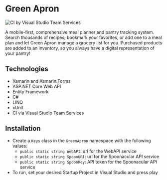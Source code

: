 # Green Apron
![CI by Visual Studio Team Services](https://greenapron.visualstudio.com/_apis/public/build/definitions/8e466ee9-b105-4ab9-947d-57aaa6437761/1/badge)

A mobile-first, comprehensive meal planner and pantry tracking system. Search thousands of recipes; bookmark your favorites, or add one to a meal plan and let Green Apron manage a grocery list for you. Purchased products are added to an inventory, so you always have a digital representation of your pantry!

## Technologies
* Xamarin and Xamarin.Forms
* ASP.NET Core Web API
* Entity Framework
* C#
* LINQ
* xUnit
* CI via Visual Studio Team Services

## Installation
* Create a `Keys` class in the `GreenApron` namespace with the following values:
   * `public static string WebAPI`: url for the WebAPI service
   * `public static string SpoonURI`: url for the Spoonacular API service
   * `public static string SpoonKey`: API token for the Spoonacular API service
* To run, set your desired Startup Project in Visual Studio and press play
